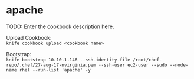 # apache

TODO: Enter the cookbook description here.

Upload Cookbook:<br>
```knife cookbook upload <cookbook name>```

Bootstrap:<br>
```knife bootstrap 10.10.1.146 --ssh-identity-file /root/chef-repo/.chef/27-aug-17-nvirginia.pem --ssh-user ec2-user --sudo --node-name rhel --run-list 'apache' -y```
